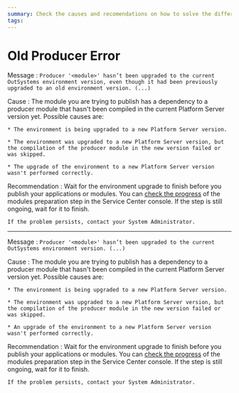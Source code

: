 ```yaml
---
summary: Check the causes and recomendations on how to solve the different Old Producer TrueChange errors.
tags:
---
```


# Old Producer Error

Message
:   `Producer '<module>' hasn’t been upgraded to the current OutSystems environment version, even though it had been previously upgraded to an old environment version. (...)`

Cause
:   The module you are trying to publish has a dependency to a producer module that hasn't been compiled in the current Platform Server version yet. Possible causes are:

    * The environment is being upgraded to a new Platform Server version.

    * The environment was upgraded to a new Platform Server version, but the compilation of the producer module in the new version failed or was skipped.

    * The upgrade of the environment to a new Platform Server version wasn't performed correctly.

Recommendation
:   Wait for the environment upgrade to finish before you publish your applications or modules. You can [check the progress](https://success.outsystems.com/Support/Enterprise_Customers/Upgrading/01_Upgrade_OutSystems_Platform) of the modules preparation step in the Service Center console. If the step is still ongoing, wait for it to finish.

    If the problem persists, contact your System Administrator.

---
  
Message
:   `Producer '<module>' hasn’t been upgraded to the current OutSystems environment version. (...)`

Cause
:   The module you are trying to publish has a dependency to a producer module that hasn't been compiled in the current Platform Server version yet. Possible causes are:

    * The environment is being upgraded to a new Platform Server version.

    * The environment was upgraded to a new Platform Server version, but the compilation of the producer module in the new version failed or was skipped.

    * An upgrade of the environment to a new Platform Server version wasn't performed correctly.

Recommendation
:   Wait for the environment upgrade to finish before you publish your applications or modules. You can [check the progress](https://success.outsystems.com/Support/Enterprise_Customers/Upgrading/01_Upgrade_OutSystems_Platform) of the modules preparation step in the Service Center console. If the step is still ongoing, wait for it to finish.

    If the problem persists, contact your System Administrator.
